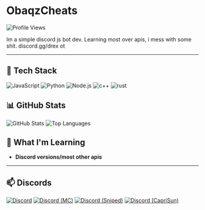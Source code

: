 # ObaqzCheats

![Profile Views](https://komarev.com/ghpvc/?username=obaqzcheats&color=blueviolet)

Im a simple discord js bot dev. Learning most over apis, i mess with some shit. discord.gg/drex ot

---

## 🔧 Tech Stack
![JavaScript](https://img.shields.io/badge/-JavaScript-F7DF1E?logo=javascript&logoColor=black&style=flat)
![Python](https://img.shields.io/badge/-Python-3776AB?logo=python&logoColor=white&style=flat)
![Node.js](https://img.shields.io/badge/-Node.js-339933?logo=node.js&logoColor=white&style=flat)
![c++](https://img.shields.io/badge/-cpp-3776AB?logo=c++&logoColor=white&style=flat)
![rust](https://img.shields.io/badge/-rust-3776AB?logo=rust&logoColor=white&style=flat)

## 📊 GitHub Stats
![GitHub Stats](https://github-readme-stats.vercel.app/api?username=obaqzcheats&show_icons=true&theme=radical)
![Top Languages](https://github-readme-stats.vercel.app/api/top-langs/?username=obaqzcheats&layout=compact&theme=radical)

## 🧩 What I'm Learning
- **Discord versions/most other apis**

---

## 📫 Discords

[![Discord](https://img.shields.io/badge/Join%20Us%20on%20Discord-drex-blue?style=for-the-badge&logo=discord)](https://discord.gg/drex)
[![Discord (MC)](https://img.shields.io/badge/Join%20MC%20Discord-drexinc-blue?style=for-the-badge&logo=discord)](https://discord.gg/drexinc)
[![Discord (Sniped)](https://img.shields.io/badge/Join%20Sniped%20Discord-sniped-blue?style=for-the-badge&logo=discord)](https://discord.gg/sniped)
[![Discord (CapriSun)](https://img.shields.io/badge/Join%20CapriSun%20Discord-caprisun-blue?style=for-the-badge&logo=discord)](https://discord.gg/caprisun)


